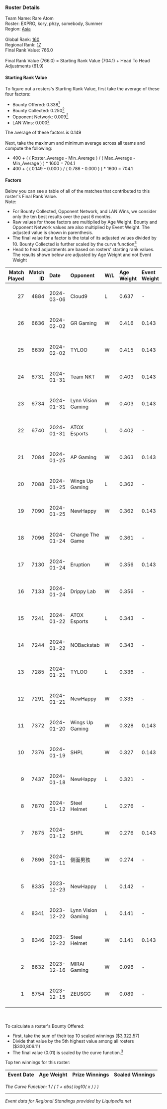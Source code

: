 ### Roster Details<br />
Team Name: Rare Atom<br />
Roster: EXPRO, kory, phzy, somebody, Summer<br />
Region: [Asia]( ../standings_asia.md)<br />
<br />
Global Rank: [160](../standings_global.md)<br />
Regional Rank: [17]( ../standings_asia.md)<br />
Final Rank Value:  766.0<br />
<br />
Final Rank Value (766.0) = Starting Rank Value (704.1) + Head To Head Adjustments (61.9)<br />

#### Starting Rank Value<br />
To figure out a rosters's Starting Rank Value, first take the average of these four factors:<br />
- Bounty Offered: 0.338[<sup>1</sup>](#table2)
- Bounty Collected: 0.250[<sup>2</sup>](#table1)
- Opponent Network: 0.009[<sup>2</sup>](#table1)
- LAN Wins: 0.000[<sup>2</sup>](#table1)

The average of these factors is 0.149<br />
<br />
Next, take the maximum and minimum average across all teams and compute the following:<br />
- 400 + ( ( Roster_Average - Min_Average ) / ( Max_Average - Min_Average ) ) * 1600 = 704.1
- 400 + ( ( 0.149 - 0.000 ) / ( 0.786 - 0.000 ) ) * 1600 = 704.1


#### Factors<br />
Below you can see a table of all of the matches that contributed to this roster's Final Rank Value.<br />
Note:<br />

- For Bounty Collected, Opponent Network, and LAN Wins, we consider only the ten best results over the past 6 months.
- Raw values for those factors are multiplied by Age Weight. Bounty and Opponent Network values are also multiplied by Event Weight. The adjusted value is shown in parenthesis.
- The final value for a factor is the total of its adjusted values divided by 10. Bounty Collected is further scaled by the curve function[<sup>3</sup>](#curveFunction)
- Head to head adjustments are based on rosters' starting rank values. The results shown below are adjusted by Age Weight and not Event Weight
<span id="table1"></span><br />


| Match Played | Match ID | Date       | Opponent           | W/L | Age Weight | Event Weight | Bounty Collected | Opponent Network | LAN Wins  | H2H Adj. | Roster                              |
| -: | -: | :- | :- | :- | :- | :- | :- | :- | :- | -: | :- |
|           27 |     4884 | 2024-03-06 | Cloud9             | L   | 0.637      | -            | -                | -                | -         |    -0.31 | EXPRO, kory, phzy, somebody, Summer |
|           26 |     6636 | 2024-02-02 | GR Gaming          | W   | 0.416      | 0.143        | 0.007 (0.000)    | 0.428 (0.025)    | 0 (0.000) |     7.21 | EXPRO, kory, phzy, somebody, Summer |
|           25 |     6639 | 2024-02-02 | TYLOO              | W   | 0.415      | 0.143        | 0.017 (0.001)    | 0.131 (0.008)    | 0 (0.000) |     8.30 | EXPRO, kory, phzy, somebody, Summer |
|           24 |     6731 | 2024-01-31 | Team NKT           | W   | 0.403      | 0.143        | 0.006 (0.000)    | 0.150 (0.009)    | 0 (0.000) |     6.44 | EXPRO, kory, phzy, somebody, Summer |
|           23 |     6734 | 2024-01-31 | Lynn Vision Gaming | W   | 0.403      | 0.143        | 0.063 (0.004)    | 0.414 (0.024)    | 0 (0.000) |    11.24 | EXPRO, kory, phzy, somebody, Summer |
|           22 |     6740 | 2024-01-31 | ATOX Esports       | L   | 0.402      | -            | -                | -                | -         |    -0.84 | EXPRO, kory, phzy, somebody, Summer |
|           21 |     7084 | 2024-01-25 | AP Gaming          | W   | 0.363      | 0.143        | 0.042 (0.002)    | 0.106 (0.005)    | 0 (0.000) |     8.24 | EXPRO, kory, phzy, somebody, Summer |
|           20 |     7088 | 2024-01-25 | Wings Up Gaming    | L   | 0.362      | -            | -                | -                | -         |    -6.03 | EXPRO, kory, phzy, somebody, Summer |
|           19 |     7090 | 2024-01-25 | NewHappy           | W   | 0.362      | 0.143        | 0.003 (0.000)    | 0.066 (0.003)    | 0 (0.000) |     5.11 | EXPRO, kory, phzy, somebody, Summer |
|           18 |     7096 | 2024-01-24 | Change The Game    | W   | 0.361      | -            | -                | -                | 0 (0.000) |     4.24 | EXPRO, kory, phzy, somebody, Summer |
|           17 |     7130 | 2024-01-24 | Eruption           | W   | 0.356      | 0.143        | -                | 0.064 (0.003)    | 0 (0.000) |     3.92 | EXPRO, kory, phzy, somebody, Summer |
|           16 |     7133 | 2024-01-24 | Drippy Lab         | W   | 0.356      | -            | -                | -                | 0 (0.000) |     1.63 | EXPRO, kory, phzy, somebody, Summer |
|           15 |     7241 | 2024-01-22 | ATOX Esports       | L   | 0.343      | -            | -                | -                | -         |    -0.63 | EXPRO, kory, phzy, somebody, Summer |
|           14 |     7244 | 2024-01-22 | NOBackstab         | W   | 0.343      | -            | -                | -                | 0 (0.000) |     1.57 | EXPRO, kory, phzy, somebody, Summer |
|           13 |     7285 | 2024-01-21 | TYLOO              | L   | 0.336      | -            | -                | -                | -         |    -3.90 | EXPRO, kory, phzy, somebody, Summer |
|           12 |     7291 | 2024-01-21 | NewHappy           | W   | 0.335      | -            | -                | -                | -         |     4.93 | EXPRO, kory, phzy, somebody, Summer |
|           11 |     7372 | 2024-01-20 | Wings Up Gaming    | W   | 0.328      | 0.143        | 0.006 (0.000)    | 0.086 (0.004)    | -         |     4.88 | EXPRO, kory, phzy, somebody, Summer |
|           10 |     7376 | 2024-01-19 | SHPL               | W   | 0.327      | 0.143        | 0.022 (0.001)    | 0.100 (0.005)    | -         |     7.12 | EXPRO, kory, phzy, somebody, Summer |
|            9 |     7437 | 2024-01-18 | NewHappy           | L   | 0.321      | -            | -                | -                | -         |    -5.34 | EXPRO, kory, phzy, somebody, Summer |
|            8 |     7870 | 2024-01-12 | Steel Helmet       | L   | 0.276      | -            | -                | -                | -         |    -4.68 | EXPRO, kory, phzy, somebody, Summer |
|            7 |     7875 | 2024-01-12 | SHPL               | W   | 0.276      | 0.143        | 0.022 (0.001)    | 0.100 (0.004)    | -         |     6.08 | EXPRO, kory, phzy, somebody, Summer |
|            6 |     7896 | 2024-01-11 | 侧面男孩               | W   | 0.274      | -            | -                | -                | -         |     1.32 | EXPRO, kory, phzy, somebody, Summer |
|            5 |     8335 | 2023-12-23 | NewHappy           | L   | 0.142      | -            | -                | -                | -         |    -2.46 | EXPRO, kory, phzy, somebody, Summer |
|            4 |     8341 | 2023-12-22 | Lynn Vision Gaming | L   | 0.141      | -            | -                | -                | -         |    -0.41 | EXPRO, kory, phzy, somebody, Summer |
|            3 |     8346 | 2023-12-22 | Steel Helmet       | W   | 0.141      | 0.143        | 0.012 (0.000)    | -                | -         |     2.03 | EXPRO, kory, phzy, somebody, Summer |
|            2 |     8632 | 2023-12-16 | MIRAI Gaming       | W   | 0.096      | -            | -                | -                | -         |     1.53 | EXPRO, kory, phzy, somebody, Summer |
|            1 |     8754 | 2023-12-15 | ZEUSGG             | W   | 0.089      | -            | -                | -                | -         |     0.69 | EXPRO, kory, phzy, somebody, Summer |

<br />
<span id="table2"></span><br />
To calculate a roster's Bounty Offered:<br />

- First, take the sum of their top 10 scaled winnings ($3,322.57)
- Divide that value by the 5th highest value among all rosters ($300,806.11)
- The final value (0.01) is scaled by the curve function.[<sup>3</sup>](#curveFunction)

Top ten winnings for this roster:<br />

| Event Date | Age Weight | Prize Winnings | Scaled Winnings |
| :- | -: | :- | :- |


<span id="curveFunction"></span>_The Curve Function: 1 / ( 1 + abs( log10( x ) ) )_<br />

---
_Event data for Regional Standings provided by Liquipedia.net_<br />
